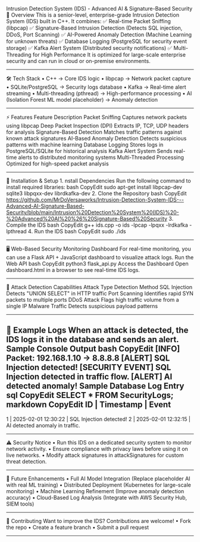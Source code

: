 Intrusion Detection System (IDS) - Advanced AI & Signature-Based Security
📌 Overview
This is a senior-level, enterprise-grade Intrusion Detection System (IDS) built in C++. It combines:
✅ Real-time Packet Sniffing (libpcap)
✅ Signature-Based Intrusion Detection (Detects SQL injection, DDoS, Port Scanning)
✅ AI-Powered Anomaly Detection (Machine Learning for unknown threats)
✅ Database Logging (PostgreSQL for security event storage)
✅ Kafka Alert System (Distributed security notifications)
✅ Multi-Threading for High Performance
It is optimized for large-scale enterprise security and can run in cloud or on-premise environments.
________________________________________
🛠️ Tech Stack
•	C++ → Core IDS logic
•	libpcap → Network packet capture
•	SQLite/PostgreSQL → Security logs database
•	Kafka → Real-time alert streaming
•	Multi-threading (pthread) → High-performance processing
•	AI (Isolation Forest ML model placeholder) → Anomaly detection
________________________________________
⚡ Features
Feature	Description
Packet Sniffing	Captures network packets using libpcap
Deep Packet Inspection (DPI)	Extracts IP, TCP, UDP headers for analysis
Signature-Based Detection	Matches traffic patterns against known attack signatures
AI-Based Anomaly Detection	Detects suspicious patterns with machine learning
Database Logging	Stores logs in PostgreSQL/SQLite for historical analysis
Kafka Alert System	Sends real-time alerts to distributed monitoring systems
Multi-Threaded Processing	Optimized for high-speed packet analysis
________________________________________
🚀 Installation & Setup
1️. nstall Dependencies
Run the following command to install required libraries:
bash
CopyEdit
sudo apt-get install libpcap-dev sqlite3 libpqxx-dev librdkafka-dev
2️. Clone the Repository
bash
CopyEdit
https://github.com/MrDoVersaworks/Intrusion-Detection-System-IDS---Advanced-AI-Signature-Based-Security/blob/main/Intrusion%20Detection%20System%20(IDS)%20-%20Advanced%20AI%20%26%20Signature-Based%20Security
3️. Compile the IDS
bash
CopyEdit
g++ ids.cpp -o ids -lpcap -lpqxx -lrdkafka -lpthread
4️. Run the IDS
bash
CopyEdit
sudo ./ids
________________________________________
🖥️ Web-Based Security Monitoring Dashboard
For real-time monitoring, you can use a Flask API + JavaScript dashboard to visualize attack logs.
Run the Web API
bash
CopyEdit
python3 flask_api.py
Access the Dashboard
Open dashboard.html in a browser to see real-time IDS logs.
________________________________________
📌 Attack Detection Capabilities
Attack Type	Detection Method
SQL Injection	Detects "UNION SELECT" in HTTP traffic
Port Scanning	Identifies rapid SYN packets to multiple ports
DDoS Attack	Flags high traffic volume from a single IP
Malware Traffic	Detects suspicious payload patterns
________________________________________
📜 Example Logs
When an attack is detected, the IDS logs it in the database and sends an alert.
Sample Console Output
bash
CopyEdit
[INFO] Packet: 192.168.1.10 -> 8.8.8.8
[ALERT] SQL Injection detected!
[SECURITY EVENT] SQL Injection detected in traffic flow.
[ALERT] AI detected anomaly!
Sample Database Log Entry
sql
CopyEdit
SELECT * FROM SecurityLogs;
markdown
CopyEdit
ID | Timestamp           | Event
-------------------------------------------------
1  | 2025-02-01 12:30:22 | SQL Injection detected!
2  | 2025-02-01 12:32:15 | AI detected anomaly in traffic.
________________________________________
⚠️ Security Notice
•	Run this IDS on a dedicated security system to monitor network activity.
•	Ensure compliance with privacy laws before using it on live networks.
•	Modify attack signatures in attackSignatures for custom threat detection.
________________________________________
📢 Future Enhancements
•	Full AI Model Integration (Replace placeholder AI with real ML training)
•	Distributed Deployment (Kubernetes for large-scale monitoring)
•	Machine Learning Refinement (Improve anomaly detection accuracy)
•	Cloud-Based Log Analysis (Integrate with AWS Security Hub, SIEM tools)
________________________________________
🤝 Contributing
Want to improve the IDS? Contributions are welcome!
•	Fork the repo
•	Create a feature branch
•	Submit a pull request
________________________________________
